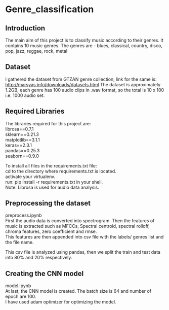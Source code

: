 # Genre_classification

## Introduction
The main aim of this project is to classify music according to their genres.
It contains 10 music genres. 
The genres are - blues, classical, country, disco, pop, jazz, reggae, rock, metal

## Dataset
I gathered the dataset from GTZAN genre collection, link for the same is: http://marsyas.info/downloads/datasets.html
The dataset is approximately 1.2GB, each genre has 100 audio clips in .wav format, so the total is 10 x 100 i.e. 1000 audio set.

## Required Libraries 
The libraries required for this project are: </br>
librosa==0.7.1&nbsp; </br>
sklearn==0.21.3&nbsp; </br>
matplotlib==3.1.1&nbsp; </br>
keras==2.3.1&nbsp; </br>
pandas==0.25.3&nbsp; </br>
seaborn==0.9.0&nbsp; </br>

To install all files in the requirements.txt file:</br>
cd to the directory where requirements.txt is located.</br>
activate your virtualenv.</br>
run: pip install -r requirements.txt
  in your shell.</br>
Note: Librosa is used for audio data analysis.
  


## Preprocessing the dataset
preprocess.ipynb</br>
First the audio data is converted into spectrogram. Then the features of music is extracted such as MFCCs, Spectral centroid, spectral rolloff, chroma features, zero coefficient and rmse. </br>
This features are then appended into csv file with the labels/ genres list and the file name.

This csv file is analyzed using pandas, then we split the train and test data into 80% and 20% respectively.

## Creating the CNN model
model.ipynb </br>
At last, the CNN model is created. The batch size is 64 and number of epoch are 100.</br>
I have used adam optimizer for optimizing the model.

